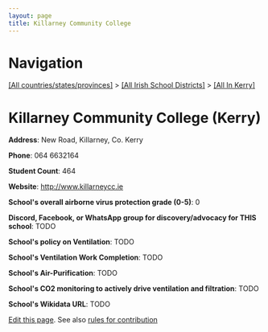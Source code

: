 ```yaml
---
layout: page
title: Killarney Community College
---
```

# Navigation

[[All countries/states/provinces]](../../..) > [[All Irish School Districts]](../..) > [[All In Kerry]](..)

# Killarney Community College (Kerry)

**Address**: New Road, Killarney, Co. Kerry

**Phone**: 064 6632164

**Student Count**: 464

**Website**: <http://www.killarneycc.ie>

**School's overall airborne virus protection grade (0-5)**: 0

**Discord, Facebook, or WhatsApp group for discovery/advocacy for THIS school**: TODO

**School's policy on Ventilation**: TODO

**School's Ventilation Work Completion**: TODO

**School's Air-Purification**: TODO

**School's CO2 monitoring to actively drive ventilation and filtration**: TODO

**School's Wikidata URL**: TODO


[Edit this page](https://github.com/ventilate-schools/Ireland/edit/main/./Kerry/Killarney_Community_College.md). See also [rules for contribution](../../../contribution-rules/)
